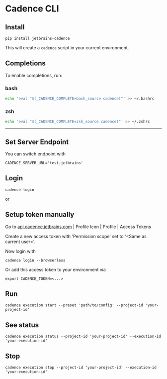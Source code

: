 # Cadence CLI


## Install
```shell
pip install jetbrains-cadence
```

This will create a `cadence` script in your current environment.


## Completions
To enable completions, run:
### bash
```bash
echo 'eval "$(_CADENCE_COMPLETE=bash_source cadence)"' >> ~/.bashrc
```
### zsh
```zsh
echo 'eval "$(_CADENCE_COMPLETE=zsh_source cadence)"' >> ~/.zshrc
```

---
## Set Server Endpoint
You can switch endpoint with 
```shell
CADENCE_SERVER_URL='test.jetbrains'
```

## Login

```shell
cadence login
```


or 
## Setup token manually
Go to [api.cadence.jetbrains.com](https://api.cadence.jetbrains.com/profile.html?item=accessTokens) | Profile Icon | Profile | Access Tokens

Create a new access token with 'Permission scope' set to '\<Same as current user>'.


Now login with
```shell
cadence login --browserless
```


Or add this access token to your environment via 
```shell
export CADENCE_TOKEN=<...>
```

## Run
```shell
cadence execution start --preset 'path/to/config' --project-id 'your-project-id'
```

## See status
```shell
cadence execution status --project-id 'your-project-id' --execution-id 'your-execution-id'
```

## Stop
```shell
cadence execution stop --project-id 'your-project-id' --execution-id 'your-execution-id'
```
